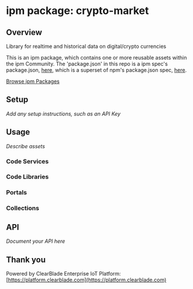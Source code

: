 
# ipm package: crypto-market

## Overview

Library for realtime and historical data on digital/crypto currencies

This is an ipm package, which contains one or more reusable assets within the ipm Community. The 'package.json' in this repo is a ipm spec's package.json, [here](https://docs.clearblade.com/v/3/6-ipm/spec), which is a superset of npm's package.json spec, [here](https://docs.npmjs.com/files/package.json).

[Browse ipm Packages](https://ipm.clearblade.com)

## Setup

_Add any setup instructions, such as an API Key_

## Usage

_Describe assets_

### Code Services

### Code Libraries

### Portals

### Collections

## API

_Document your API here_

## Thank you

Powered by ClearBlade Enterprise IoT Platform: [https://platform.clearblade.com](https://platform.clearblade.com)
